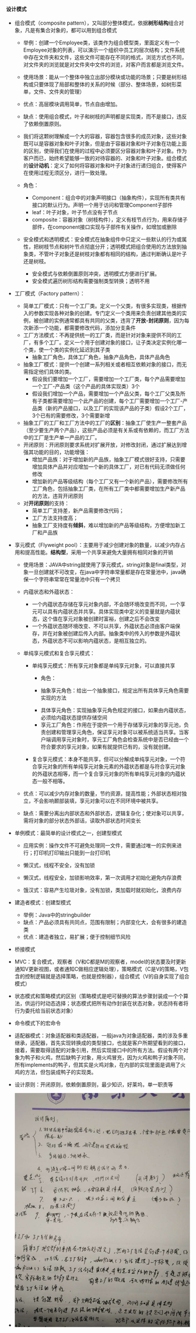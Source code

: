 #### 设计模式

* 组合模式（composite pattern），又叫部分整体模式，依据**树形结构**组合对象，凡是有集合对象的，都可以用到组合模式

  * 举例：创建一个Employee类，该类作为组合模型类，里面定义有一个Employee对象的列表，可以演示一个组织中员工的层次结构；文件系统中存在文件夹和文件，这些文件可能存在不同的格式，浏览方式也不同，对文件夹的浏览就是对文件夹中文件的浏览，对客户而言都是浏览文件。
  * 使用场景：能从一个整体中独立出部分模块或功能的场景；只要是树形结构或只要体现了局部和整体的关系的时候（部分、整体场景，如树形菜单，文件、文件夹的管理）
  * 优点：高层模块调用简单，节点自由增加。
  * 缺点：使用组合模式，叶子和树枝的声明都是实现类，而不是接口，违反了依赖倒置原则。
  * 我们将这颗树理解成一个大的容器，容器包含很多的成员对象，这些对象既可以是容器对象和叶子对象，但是由于容器对象和叶子对象在功能上面的区别，使得我们在使用的过程中必须要区分容器对象和叶子对象。作为客户而已，始终希望能够一致的对待容器的、对象和叶子对象。组合模式的**设计动机**：定义了如何将容器对象和叶子对象进行递归组合，使得客户在使用过程无须区分，进行一致处理。
  * 角色：
    * Component：组合中的对象声明接口（抽象构件），实现所有类共有接口的默认行为。声明一个用于访问和管理Component子部件
    * leaf：叶子对象，叶子节点没有子节点
    * composite：容器对象（树枝构件），定义有枝节点行为，用来存储子部件，在component接口实现与子部件有关操作，如增加或删除

  * 安全模式和透明模式：安全模式在抽象组件中只定义一些默认的行为或属性，把树枝节点和树叶节点彻底分开；透明模式把组合使用的方法放到抽象类，不管叶子对象还是树枝对象都有相同的结构，通过判断确认是叶子还是树枝。
    * 安全模式与依赖倒置原则冲突，透明模式方便进行扩展。
    * 安全模式遍历树形结构需要强制类型转换；透明不用

* 工厂模式（Factory pattern）：

  * 简单工厂模式：只有一个工厂类。定义一个父类，有很多实现类，根据传入的参数实现各种对象的创建。专门定义一个类用来负责创建其他类的实例，被创建的实例通常都具有共同的父类，违背了**开放-封闭原则**，因为每次新添一个功能，都需要修改代码，添加分支条件
  * 工厂方法模式：不再提供统一的工厂类，而是针对对象来提供不同的工厂，有多个工厂。定义一个用于创建对象的接口，让子类决定实例化哪一个类，使一个类的实例化延迟到其子类
    * 抽象工厂角色，具体工厂角色，抽象产品角色，具体产品角色
  * 抽象工厂模式：提供一个创建一系列相关或者相互依赖对象的接口，而无需指定他们具体的类。
    * 假设我们要增加一个工厂，需要增加一个工厂类，每个产品需要增加一个工厂-产品类（这个产品的具体实现类）3个
    * 假设我们增加一个产品，需要增加一个产品父类，每个工厂父类及所有子类都需要增加一个此产品的创建，每个工厂需要增加一个工厂-产品类（新的产品接口，以及工厂的实现该产品的子类）假设2个工厂，3个已有的需要修改，3个需要新增
  * 抽象工厂的工厂和工厂方法中的工厂的**区别**：抽象工厂使生产一整套产品（至少要生产两个产品），这些产品必须是有关系或有依赖的，而工厂方法中的工厂是生产单一产品的工厂。
  * 开闭原则：开闭原则要求系统对扩展开放，对修改封闭，通过扩展达到增强其功能的目的，功能增强：
    * 增加产品族：对于增加新的产品族，抽象工厂模式很好支持，只需要增加具体产品并对应增加一个新的具体工厂，对已有代码无须做任何修改
    * 增加新的产品等级结构（每个工厂又有一个新的产品），需要修改所有工厂角色，包括抽象工厂类，在所有工厂类中都需要增加生产新产品的方法，违背开闭原则
  * 对**开闭原则**的支持：
    * 简单工厂支持差，新产品需要修改代码；
    * 工厂方法支持度高；
    * 抽象工厂支持度有**倾斜**，难以增加新的产品等级结构，方便增加新工厂和产品族

* 享元模式（Flyweight pool）：主要用于减少创建对象的数量，以减少内存占用和提高性能。**结构型**，采用一个共享来避免大量拥有相同对象的开销

  * 使用场景：JAVA中string就使用了享元模式，string对象是final类型，对象一旦创建就不可改变，在java中字符串常量都是存在常量池中，java确保一个字符串常常在常量池中只有一个拷贝
  * 内蕴状态和外蕴状态：
    * 一个内蕴状态存储在享元对象内部，不会随环境改变而不同，一个享元可以具有内蕴状态并共享。具体实现类中定义的变量就是内蕴状态，这个值在享元对象被创建时富裕，创建之后不会改变
    * 一个外蕴状态随环境改变、不可以共享，外蕴状态必须由客户端保存，并在对象被创建后传入内部。抽象类中的传入的参数是外蕴状态，外蕴状态不可以影响内蕴状态，是相互独立的。

  * 单纯享元模式和复合享元模式：

    * 单纯享元模式：所有享元对象都是单纯享元对象，可以直接共享

      * 角色：

      * 抽象享元角色：给出一个抽象接口，规定出所有具体享元角色需要实现的方法

      - 具体享元角色：实现抽象享元角色规定的接口，如果由内蕴状态，必须给内蕴状态提供存储空间
      - 享元工厂角色：作用在于提供一个用于存储享元对象的享元池，负责创建和管理享元角色，保证享元对象可以被系统适当共享。当客户端调用享元对象时，享元工厂角色会检查系统中是否已经由一个符合要求的享元对象，如果有就提供已有的，没有就创建。

    * 复合享元模式：本身不能共享，但可以分解成单纯享元对象，一个符合享元对象的所有单纯享元对象元素的外蕴状态都是与符合享元对象的外蕴状态相等，而一个复合享元对象的所有单纯享元对象的内蕴状态一般不相等。

  * 优点：可以减少内存对象的数量，节约资源，提高性能；外部状态相对独立，不会影响颞部装填，享元对象可以在不同环境中被共享。
  * 缺点：需要分离出内部状态和外部状态，逻辑复杂化；使对象可以共享，需将对象的部分状态外部话，读取外部状态时间变长

* 单例模式：最简单的设计模式之一，创建型模式

  * 应用实例：操作文件不可避免处理同一文件，需要通过唯一的实例来进行；打印机打印输出只能到一台打印机

  * 懒汉式，线程不安全，没有加锁
  * 懒汉式，线程安全，加锁影响效率，第一次调用才初始化避免内存浪费
  * 饿汉式：容易产生垃圾对象，没有加锁，类加载时就初始化，浪费内存

* 建造者模式：创建型模式
  * 举例：Java中的stringbuilder
  * 缺点：产品必须具有共同点，范围有限制；内部变化大，会有很多的建造类
  * 优点：建造者独立，易扩展；便于控制细节风险

* 桥接模式

* MVC：复合模式，观察者（V和C都是M的观察者，model的状态要及时更新通知V更新视图，或者通知C做相应逻辑处理），策略模式（C是V的策略，V包含的控制逻辑就是选择策略，也就是控制器），组合模式（V的自身实现了组合模式）

* 状态模式和策略模式的区别（策略模式是吧可替换的算法步骤封装成一个个算法，供运行时动态选择；状态模式把所有动作封装在状态对象，状态持有者将行为委托给当前状态对象）

* 命令模式下的宏命令

* 适配器模式：对象适配器和类适配器，一般java为对象适配器，类的涉及多重继承，适配器，首先实现转换成的类型接口，也就是客户所期望看到的接口，接着，需要取得适配的对象引用，然后实现接口中的所有方法。假设有两个对象为鸭子和火鸡，然后缺鸭子对象，用火鸡冒充，因为火鸡和鸭子对象不同，所有implements的鸭子，但其实是火鸡对象，在内部的实现里面是调用了火鸡的方法，但包装成鸭子的实现类。

* 设计原则：开闭原则，依赖倒置原则，最少知识，好莱坞，单一职责等

* ![](.\img\设计原则.jpg)

  

